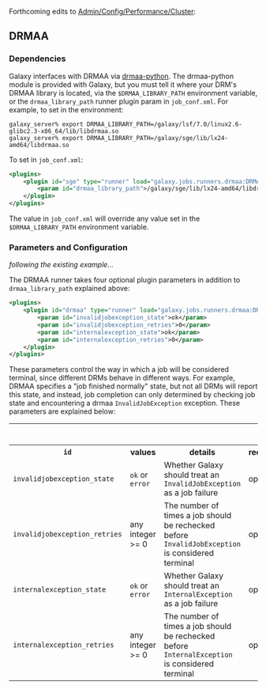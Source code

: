 Forthcoming edits to [Admin/Config/Performance/Cluster](/src/admin/config/performance/cluster/index.md):

## DRMAA

### Dependencies

Galaxy interfaces with DRMAA via [drmaa-python](http://code.google.com/p/drmaa-python/).  The drmaa-python module is provided with Galaxy, but you must tell it where your DRM's DRMAA library is located, via the `$DRMAA_LIBRARY_PATH` environment variable, or the `drmaa_library_path` runner plugin param in `job_conf.xml`.  For example, to set in the environment:

```console
galaxy_server% export DRMAA_LIBRARY_PATH=/galaxy/lsf/7.0/linux2.6-glibc2.3-x86_64/lib/libdrmaa.so
galaxy_server% export DRMAA_LIBRARY_PATH=/galaxy/sge/lib/lx24-amd64/libdrmaa.so
```


To set in `job_conf.xml`:

```xml
<plugins>
    <plugin id="sge" type="runner" load="galaxy.jobs.runners.drmaa:DRMAAJobRunner">
        <param id="drmaa_library_path">/galaxy/sge/lib/lx24-amd64/libdrmaa.so</param>
    </plugin>
</plugins>
```


The value in `job_conf.xml` will override any value set in the `$DRMAA_LIBRARY_PATH` environment variable.

### Parameters and Configuration

*following the existing example...*

The DRMAA runner takes four optional plugin parameters in addition to `drmaa_library_path` explained above:

```xml
<plugins>
    <plugin id="drmaa" type="runner" load="galaxy.jobs.runners.drmaa:DRMAAJobRunner">
        <param id="invalidjobexception_state">ok</param>
        <param id="invalidjobexception_retries">0</param>
        <param id="internalexception_state">ok</param>
        <param id="internalexception_retries">0</param>
    </plugin>
</plugins>
```


These parameters control the way in which a job will be considered terminal, since different DRMs behave in different ways.  For example, DRMAA specifies a "job finished normally" state, but not all DRMs will report this state, and instead, job completion can only determined by checking job state and encountering a drmaa `InvalidJobException` exception.  These parameters are explained below:

<table>
  <tr>
    <td> </td>
    <td> </td>
    <td> </td>
    <td> </td>
    <td> </td>
    <td> <rowclass="th"> <code>DRMAAJobRunner <param></code>s </td>
  </tr>
  <tr class="th" >
    <th> <code>id</code> </th>
    <th> values </th>
    <th> details </th>
    <th> required </th>
    <th> example </th>
    <th> default </th>
  </tr>
  <tr>
    <td> <code>invalidjobexception_state</code> </td>
    <td> <code>ok</code> or <code>error</code> </td>
    <td> Whether Galaxy should treat an <code>InvalidJobException</code> as a job failure </td>
    <td> optional </td>
    <td> <code><param id="invalidjobexception_state">error</param></code> </td>
    <td> <code>ok</code> </td>
  </tr>
  <tr>
    <td> <code>invalidjobexception_retries</code> </td>
    <td> any integer >= 0 </td>
    <td> The number of times a job should be rechecked before <code>InvalidJobException</code> is considered terminal </td>
    <td> optional </td>
    <td> <code><param id="invalidjobexception_retries">3</param></code> </td>
    <td> <code>0</code> do not retry state check) </td>
  </tr>
  <tr>
    <td> <code>internalexception_state</code> </td>
    <td> <code>ok</code> or <code>error</code> </td>
    <td> Whether Galaxy should treat an <code>InternalException</code> as a job failure </td>
    <td> optional </td>
    <td> <code><param id="internalexception_state">error</param></code> </td>
    <td> <code>ok</code> </td>
  </tr>
  <tr>
    <td> <code>internalexception_retries</code> </td>
    <td> any integer >= 0 </td>
    <td> The number of times a job should be rechecked before <code>InternalException</code> is considered terminal </td>
    <td> optional </td>
    <td> <code><param id="internalexception_retries">3</param></code> </td>
    <td> <code>0</code> do not retry state check) </td>
  </tr>
</table>

